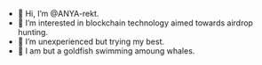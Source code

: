 - 👋 Hi, I’m @ANYA-rekt.
- 👀 I’m interested in blockchain technology aimed towards airdrop hunting.
- 🌱 I’m unexperienced but trying my best.
- 💞️ I am but a goldfish swimming amoung whales.


<!---
ANYA-rekt/ANYA-rekt is a ✨ special ✨ repository because its `README.md` (this file) appears on your GitHub profile.
You can click the Preview link to take a look at your changes.
--->
